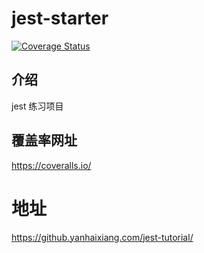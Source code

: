 # jest-starter
[![Coverage Status](https://coveralls.io/repos/github/lippzhang/jest-starter/badge.svg?branch=main)](https://coveralls.io/github/lippzhang/jest-starter?branch=main)

## 介绍
jest 练习项目
## 覆盖率网址
https://coveralls.io/
# 地址
https://github.yanhaixiang.com/jest-tutorial/